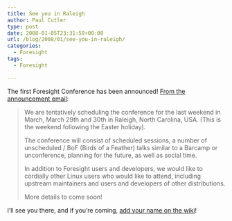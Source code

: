 ```yaml
---
title: See you in Raleigh
author: Paul Cutler
type: post
date: 2008-01-05T23:31:59+00:00
url: /blog/2008/01/see-you-in-raleigh/
categories:
  - Foresight
tags:
  - Foresight

---
```

The first Foresight Conference has been announced! [From the announcement email][1]:

> We are tentatively scheduling the conference for the last weekend in March, March 29th and 30th in Raleigh, North Carolina, USA. (This is the weekend following the Easter holiday).
> 
> The conference will consist of scheduled sessions, a number of unscheduled / BoF (Birds of a Feather) talks similar to a Barcamp or unconference, planning for the future, as well as social time.
> 
> In addition to Foresight users and developers, we would like to cordially other Linux users who would like to attend, including upstream maintainers and users and developers of other distributions.
> 
> More details to come soon!

I&#8217;ll see you there, and if you&#8217;re coming, [add your name on the wiki][2]!

 [1]: http://lists.rpath.org/pipermail/foresight-distro/2008-January/000227.html
 [2]: http://wiki.foresightlinux.org/display/marketing/Foresight+User+and+Developer+Conference
